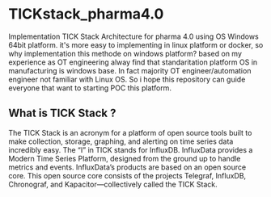 # TICKstack_pharma4.0
Implementation TICK Stack Architecture for pharma 4.0 using OS Windows 64bit platform. it's more easy to implementing in linux platform or docker, so why implementation this methode on windows platform? based on my experience as OT engineering alway find that standaritation platform OS in manufacturing is windows base. In fact majority OT engineer/automation engineer not familiar with Linux OS. So i hope this repository can guide everyone that want to starting POC this platform.  

## What is TICK Stack ?
The TICK Stack is an acronym for a platform of open source tools built to make collection, storage, graphing, and alerting on time series data incredibly easy. The “I” in TICK stands for InfluxDB. InfluxData provides a Modern Time Series Platform, designed from the ground up to handle metrics and events. InfluxData’s products are based on an open source core. This open source core consists of the projects Telegraf, InfluxDB, Chronograf, and Kapacitor—collectively called the TICK Stack.

